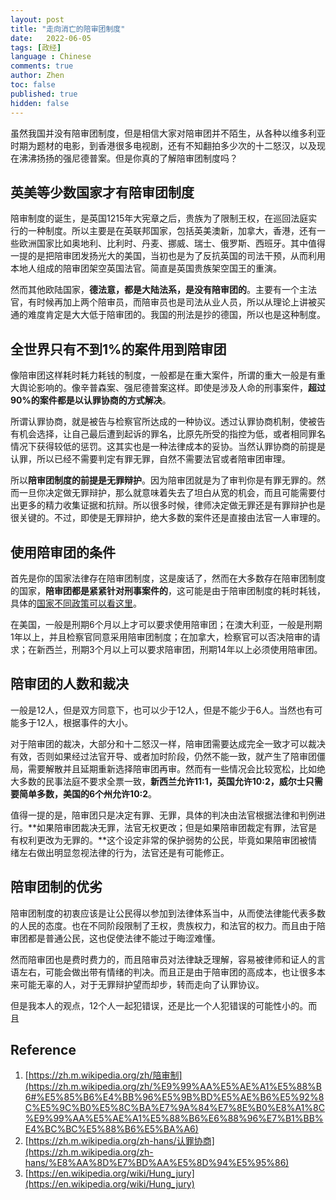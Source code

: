 ```yaml
---
layout: post
title: "走向消亡的陪审团制度"
date:   2022-06-05
tags: [政经]
language : Chinese
comments: true
author: Zhen
toc: false
published: true
hidden: false
---
```

虽然我国并没有陪审团制度，但是相信大家对陪审团并不陌生，从各种以维多利亚时期为题材的电影，到香港很多电视剧，还有不知翻拍多少次的十二怒汉，以及现在沸沸扬扬的强尼德普案。但是你真的了解陪审团制度吗？

## 英美等少数国家才有陪审团制度
陪审制度的诞生，是英国1215年大宪章之后，贵族为了限制王权，在巡回法庭实行的一种制度。所以主要是在英联邦国家，包括英美澳新，加拿大，香港，还有一些欧洲国家比如奥地利、比利时、丹麦、挪威、瑞士、俄罗斯、西班牙。其中值得一提的是把陪审团发扬光大的美国，当初也是为了反抗英国的司法干预，从而利用本地人组成的陪审团架空英国法官。简直是英国贵族架空国王的重演。

然而其他欧陆国家，**德法意，都是大陆法系，是没有陪审团的**。主要有一个主法官，有时候再加上两个陪审员，而陪审员也是司法从业人员，所以从理论上讲被买通的难度肯定是大大低于陪审团的。我国的刑法是抄的德国，所以也是这种制度。

## 全世界只有不到1%的案件用到陪审团
像陪审团这样耗时耗力耗钱的制度，一般都是在重大案件，所谓的重大一般是有重大舆论影响的。像辛普森案、强尼德普案这样。即使是涉及人命的刑事案件，**超过90%的案件都是以认罪协商的方式解决**。

所谓认罪协商，就是被告与检察官所达成的一种协议。透过认罪协商机制，使被告有机会选择，让自己最后遭到起诉的罪名，比原先所受的指控为低，或者相同罪名情况下获得较低的惩罚。这其实也是一种法律成本的妥协。当然认罪协商的前提是认罪，所以已经不需要判定有罪无罪，自然不需要法官或者陪审团审理。

所以**陪审团制度的前提是无罪辩护**。因为陪审团就是为了审判你是有罪无罪的。然而一旦你决定做无罪辩护，那么就意味着失去了坦白从宽的机会，而且可能需要付出更多的精力收集证据和抗辩。所以很多时候，律师决定做无罪还是有罪辩护也是很关键的。不过，即使是无罪辩护，绝大多数的案件还是直接由法官一人审理的。

## 使用陪审团的条件
首先是你的国家法律存在陪审团制度，这是废话了，然而在大多数存在陪审团制度的国家，**陪审团都是紧紧针对刑事案件的**，这可能是由于陪审团制度的耗时耗钱，具体的[国家不同政策可以看这里](https://zh.m.wikipedia.org/zh/陪审制#其他国家和地区的现行陪审制或类似制度)。

在美国，一般是刑期6个月以上才可以要求使用陪审团；在澳大利亚，一般是刑期1年以上，并且检察官同意采用陪审团制度；在加拿大，检察官可以否决陪审的请求；在新西兰，刑期3个月以上可以要求陪审团，刑期14年以上必须使用陪审团。

## 陪审团的人数和裁决
一般是12人，但是双方同意下，也可以少于12人，但是不能少于6人。当然也有可能多于12人，根据事件的大小。

对于陪审团的裁决，大部分和十二怒汉一样，陪审团需要达成完全一致才可以裁决有效，否则如果经过法官开导、或者加时阶段，仍然不能一致，就产生了陪审团僵局，需要解散并且延期重新选择陪审团再审。然而有一些情况会比较宽松，比如绝大多数的民事法庭不要求全票一致，**新西兰允许11:1，英国允许10:2，威尔士只需要简单多数，美国的6个州允许10:2**。

值得一提的是，陪审团只是决定有罪、无罪，具体的判决由法官根据法律和判例进行。**如果陪审团裁决无罪，法官无权更改；但是如果陪审团裁定有罪，法官是有权利更改为无罪的。**这个设定非常的保护弱势的公民，毕竟如果陪审团被情绪左右做出明显忽视法律的行为，法官还是有可能修正。

## 陪审团制的优劣
陪审团制度的初衷应该是让公民得以参加到法律体系当中，从而使法律能代表多数的人民的态度。也在不同阶段限制了王权，贵族权力，和法官的权力。而且由于陪审团都是普通公民，这也促使法律不能过于晦涩难懂。

然而陪审团也是费时费力的，而且陪审员对法律缺乏理解，容易被律师和证人的言语左右，可能会做出带有情绪的判决。而且正是由于陪审团的高成本，也让很多本来可能无辜的人，对于无罪辩护望而却步，转而走向了认罪协议。

但是我本人的观点，12个人一起犯错误，还是比一个人犯错误的可能性小的。而且


## Reference

 1. [https://zh.m.wikipedia.org/zh/陪审制](https://zh.m.wikipedia.org/zh/%E9%99%AA%E5%AE%A1%E5%88%B6#%E5%85%B6%E4%BB%96%E5%9B%BD%E5%AE%B6%E5%92%8C%E5%9C%B0%E5%8C%BA%E7%9A%84%E7%8E%B0%E8%A1%8C%E9%99%AA%E5%AE%A1%E5%88%B6%E6%88%96%E7%B1%BB%E4%BC%BC%E5%88%B6%E5%BA%A6)
 2. [https://zh.m.wikipedia.org/zh-hans/认罪协商](https://zh.m.wikipedia.org/zh-hans/%E8%AA%8D%E7%BD%AA%E5%8D%94%E5%95%86)
 3. [https://en.wikipedia.org/wiki/Hung_jury](https://en.wikipedia.org/wiki/Hung_jury)

<!--stackedit_data:
eyJoaXN0b3J5IjpbLTE3MTE3MTg0ODksLTE3MjIyNTQxMDYsNT
MxMzU3NjU1LC0xMzQ5ODM3NzM1LDE5Nzg5NDYwMzIsMjAxMjg1
MTgyMywtMjM1Mzk5MjQzLC0xNjk3NjQ2NTAzLDEwNDUwODUwOD
AsLTE3NjY1OTkyMjksLTEyNjAzOTczMzIsMTE4ODcwMzY0OF19

-->